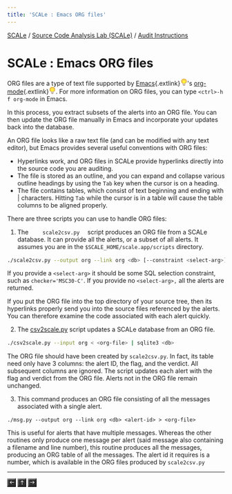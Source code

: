 ```yaml
---
title: 'SCALe : Emacs ORG files'
---
```

 [SCALe](index.md) / [Source Code Analysis Lab (SCALe)](Welcome.md) / [Audit Instructions](Audit-Instructions.md)
<!-- <legal> -->
<!-- SCALe version r.6.2.2.2.A -->
<!--  -->
<!-- Copyright 2020 Carnegie Mellon University. -->
<!--  -->
<!-- NO WARRANTY. THIS CARNEGIE MELLON UNIVERSITY AND SOFTWARE ENGINEERING -->
<!-- INSTITUTE MATERIAL IS FURNISHED ON AN "AS-IS" BASIS. CARNEGIE MELLON -->
<!-- UNIVERSITY MAKES NO WARRANTIES OF ANY KIND, EITHER EXPRESSED OR -->
<!-- IMPLIED, AS TO ANY MATTER INCLUDING, BUT NOT LIMITED TO, WARRANTY OF -->
<!-- FITNESS FOR PURPOSE OR MERCHANTABILITY, EXCLUSIVITY, OR RESULTS -->
<!-- OBTAINED FROM USE OF THE MATERIAL. CARNEGIE MELLON UNIVERSITY DOES NOT -->
<!-- MAKE ANY WARRANTY OF ANY KIND WITH RESPECT TO FREEDOM FROM PATENT, -->
<!-- TRADEMARK, OR COPYRIGHT INFRINGEMENT. -->
<!--  -->
<!-- Released under a MIT (SEI)-style license, please see COPYRIGHT file or -->
<!-- contact permission@sei.cmu.edu for full terms. -->
<!--  -->
<!-- [DISTRIBUTION STATEMENT A] This material has been approved for public -->
<!-- release and unlimited distribution.  Please see Copyright notice for -->
<!-- non-US Government use and distribution. -->
<!--  -->
<!-- DM19-1274 -->
<!-- </legal> -->

SCALe : Emacs ORG files
========================

ORG files are a type of text file supported by
[Emacs](https://www.gnu.org/software/emacs/emacs.html){.extlink}![(lightbulb)](images/icons/emoticons/lightbulb_on.png)'s
[org-mode](http://orgmode.org/){.extlink}![(lightbulb)](images/icons/emoticons/lightbulb_on.png).
 For more information on ORG files, you
can type `<ctrl>-h f org-mode` in Emacs.

In this process, you extract subsets of the alerts into an ORG
file. You can then update the ORG file manually in Emacs and incorporate
your updates back into the database.

An ORG file looks like a raw text file (and can be modified with any
text editor), but Emacs provides several useful conventions with ORG
files:

-   Hyperlinks work, and ORG files in SCALe provide hyperlinks directly
    into the source code you are auditing.
-   The file is stored as an outline, and you can expand and collapse
    various outline headings by using the `Tab` key when the cursor is
    on a heading.
-   The file contains tables, which consist of text beginning and ending
    with | characters. Hitting `Tab` while the cursor is in a table will
    cause the table columns to be aligned properly.

There are three scripts you can use to handle ORG files:

1. The `     scale2csv.py   ` script produces an ORG file from a SCALe
database. It can provide all the alerts, or a subset of all
alerts. It assumes you are in the `$SCALE_HOME/scale.app/scripts`
directory.

```sh
./scale2csv.py --output org --link org <db> [--constraint <select-arg>]? > <org-file>
```

If you provide a `<select-arg>` it should be some SQL selection
constraint, such as `checker='MSC30-C'`. If you provide
no `<select-arg>,` all the alerts are returned.

If you put the ORG file into the top directory of your source tree, then
its hyperlinks properly send you into the source files referenced by the
alerts. You can therefore examine the code associated with each
alert quickly.

2. The
[csv2scale.py](Back-End-Script-Design.md#csv2scale.py)
 script updates a SCALe database from an ORG file.

```sh
./csv2scale.py --input org < <org-file> | sqlite3 <db>
```

The ORG file should have been created by `scale2csv.py`. In fact, its
table need only have 3 columns: the alert ID, the flag, and the
verdict. All subsequent columns are ignored. The script updates each
alert with the flag and verdict from the ORG file. Alerts not
in the ORG file remain unchanged.

3. This command produces an ORG file consisting of all the messages
associated with a single alert.

```
./msg.py --output org --link org <db> <alert-id> > <org-file>
```

This is useful for alerts that have multiple messages. Whereas the
other routines only produce one message per alert (said message
also containing a filename and line number), this routine produces all
the messages, producing an ORG table of all the messages. The alert
id it requires is a number, which is available in the ORG files produced
by `scale2csv.py`

------------------------------------------------------------------------

[![](attachments/arrow_left.png)](CSV-file.md)
[![](attachments/arrow_up.png)](Audit-Instructions.md)
[![](attachments/arrow_right.png)](SQL-Dump.md)

